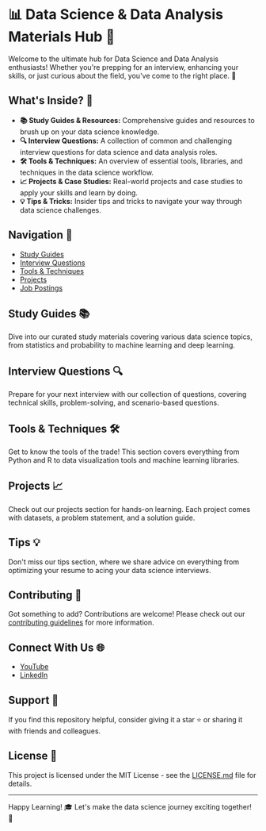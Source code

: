 # 📊 Data Science & Data Analysis Materials Hub 🚀

Welcome to the ultimate hub for Data Science and Data Analysis enthusiasts! Whether you're prepping for an interview, enhancing your skills, or just curious about the field, you've come to the right place. 🌟

## What's Inside? 📁

- **📚 Study Guides & Resources:** Comprehensive guides and resources to brush up on your data science knowledge.
- **🔍 Interview Questions:** A collection of common and challenging interview questions for data science and data analysis roles.
- **🛠 Tools & Techniques:** An overview of essential tools, libraries, and techniques in the data science workflow.
- **📈 Projects & Case Studies:** Real-world projects and case studies to apply your skills and learn by doing.
- **💡 Tips & Tricks:** Insider tips and tricks to navigate your way through data science challenges.

## Navigation 🧭

- [Study Guides](#study-guides)
- [Interview Questions](https://github.com/venkatareddykonasani/jobs/blob/main/ML_interview_Questions_And_Answers.md)
- [Tools & Techniques](#tools--techniques)
- [Projects](#projects)
- [Job Postings](https://youtu.be/6KzWfAfTU4A?si=qZGw_HsT3ygae5lc)

## Study Guides 📚

Dive into our curated study materials covering various data science topics, from statistics and probability to machine learning and deep learning.

## Interview Questions 🔍

Prepare for your next interview with our collection of questions, covering technical skills, problem-solving, and scenario-based questions.

## Tools & Techniques 🛠

Get to know the tools of the trade! This section covers everything from Python and R to data visualization tools and machine learning libraries.

## Projects 📈

Check out our projects section for hands-on learning. Each project comes with datasets, a problem statement, and a solution guide.

## Tips 💡

Don't miss our tips section, where we share advice on everything from optimizing your resume to acing your data science interviews.

## Contributing 🤝

Got something to add? Contributions are welcome! Please check out our [contributing guidelines](CONTRIBUTING.md) for more information.

## Connect With Us 🌐

- [YouTube](https://www.youtube.com/@VenkataReddyStatinfer/playlists)
- [LinkedIn](https://www.linkedin.com/in/venkata-reddy-konasani/)

## Support 💖

If you find this repository helpful, consider giving it a star ⭐ or sharing it with friends and colleagues.

## License 📄

This project is licensed under the MIT License - see the [LICENSE.md](LICENSE.md) file for details.

---

Happy Learning! 🎓 Let's make the data science journey exciting together! 🚀
